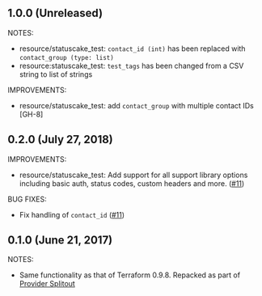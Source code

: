 ## 1.0.0 (Unreleased)

NOTES:

* resource/statuscake_test: `contact_id (int)` has been replaced with `contact_group (type: list)`
* resource:statuscake_test: `test_tags` has been changed from a CSV string to list of strings


IMPROVEMENTS:

* resource/statuscake_test: add `contact_group` with multiple contact IDs [GH-8]


## 0.2.0 (July 27, 2018)

IMPROVEMENTS:

* resource/statuscake_test: Add support for all support library options including basic auth, status codes, custom headers and more. ([#11](https://github.com/terraform-providers/terraform-provider-statuscake/issues/11))


BUG FIXES:

* Fix handling of `contact_id` ([#11](https://github.com/terraform-providers/terraform-provider-statuscake/issues/11))


## 0.1.0 (June 21, 2017)

NOTES:

* Same functionality as that of Terraform 0.9.8. Repacked as part of [Provider Splitout](https://www.hashicorp.com/blog/upcoming-provider-changes-in-terraform-0-10/)
